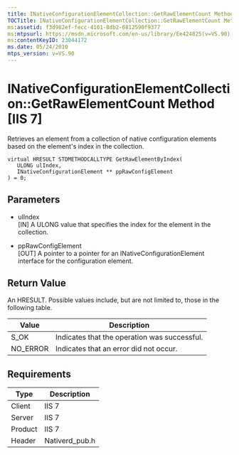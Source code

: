 ```yaml
---
title: INativeConfigurationElementCollection::GetRawElementCount Method [IIS 7]
TOCTitle: INativeConfigurationElementCollection::GetRawElementCount Method
ms:assetid: f3d982ef-fecc-4101-8db2-6812590f9377
ms:mtpsurl: https://msdn.microsoft.com/en-us/library/Ee424825(v=VS.90)
ms:contentKeyID: 23044172
ms.date: 05/24/2010
mtps_version: v=VS.90
---
```


# INativeConfigurationElementCollection::GetRawElementCount Method \[IIS 7\]

Retrieves an element from a collection of native configuration elements based on the element's index in the collection.

    virtual HRESULT STDMETHODCALLTYPE GetRawElementByIndex(
       ULONG ulIndex,
       INativeConfigurationElement ** ppRawConfigElement
    ) = 0;

## Parameters

  - ulIndex  
    \[IN\] A ULONG value that specifies the index for the element in the collection.

  - ppRawConfigElement  
    \[OUT\] A pointer to a pointer for an INativeConfigurationElement interface for the configuration element.

## Return Value

An HRESULT. Possible values include, but are not limited to, those in the following table.

| Value | Description |
| --- | --- |
| S_OK | Indicates that the operation was successful. |
| NO_ERROR | Indicates that an error did not occur. |

## Requirements

| Type | Description |
| --- | --- |
| Client | IIS 7 |
| Server | IIS 7 |
| Product | IIS 7 |
| Header | Nativerd_pub.h |

